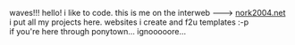 waves!!! hello! i like to code. this is me on the interweb ---> <a href="https://nork2004.neocities.org/">nork2004.net</a>
<br>
i put all my projects here. websites i create and f2u templates :-p
<br>
if you're here through ponytown... ignooooore...

